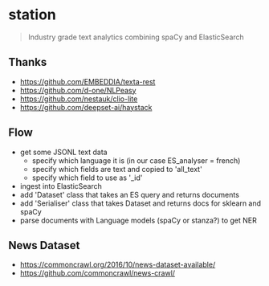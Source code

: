 # station

> Industry grade text analytics combining spaCy and ElasticSearch

## Thanks

- https://github.com/EMBEDDIA/texta-rest
- https://github.com/d-one/NLPeasy
- https://github.com/nestauk/clio-lite
- https://github.com/deepset-ai/haystack

## Flow

- get some JSONL text data
  - specify which language it is (in our case ES_analyser = french)
  - specify which fields are text and copied to 'all_text'
  - specify which field to use as '\_id'
- ingest into ElasticSearch
- add 'Dataset' class that takes an ES query and returns documents
- add 'Serialiser' class that takes Dataset and returns docs for sklearn and spaCy
- parse documents with Language models (spaCy or stanza?) to get NER

## News Dataset

- https://commoncrawl.org/2016/10/news-dataset-available/
- https://github.com/commoncrawl/news-crawl/
